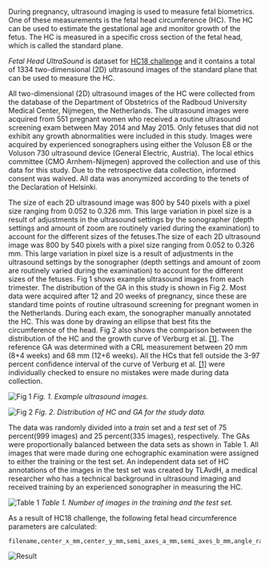 During pregnancy, ultrasound imaging is used to measure fetal biometrics. One of these measurements is the fetal head circumference (HC). The HC can be used to estimate the gestational age and monitor growth of the fetus. The HC is measured in a specific cross section of the fetal head, which is called the standard plane.

*Fetal Head UltraSound* is dataset for [HC18 challenge](https://hc18.grand-challenge.org/) and it contains a total of 1334 two-dimensional (2D) ultrasound images of the standard plane that can be used to measure the HC.

All two-dimensional (2D) ultrasound images of the HC were collected from the database of the Department of Obstetrics of the Radboud University Medical Center, Nijmegen, the Netherlands. The ultrasound images were acquired from 551 pregnant women who received a routine ultrasound screening exam between May 2014 and May 2015. Only fetuses that did not exhibit any growth abnormalities were included in this study. Images were acquired by experienced sonographers using either the Voluson E8 or the Voluson 730 ultrasound device (General Electric, Austria). The local ethics committee (CMO Arnhem-Nijmegen) approved the collection and use of this data for this study. Due to the retrospective data collection, informed consent was waived. All data was anonymized according to the tenets of the Declaration of Helsinki.

The size of each 2D ultrasound image was 800 by 540 pixels with a pixel size ranging from 0.052 to 0.326 mm. This large variation in pixel size is a result of adjustments in the ultrasound settings by the sonographer (depth settings and amount of zoom are routinely varied during the examination) to account for the different sizes of the fetuses.The size of each 2D ultrasound image was 800 by 540 pixels with a pixel size ranging from 0.052 to 0.326 mm. This large variation in pixel size is a result of adjustments in the ultrasound settings by the sonographer (depth settings and amount of zoom are routinely varied during the examination) to account for the different sizes of the fetuses. Fig 1 shows example ultrasound images from each trimester. The distribution of the GA in this study is shown in Fig 2. Most data were acquired after 12 and 20 weeks of pregnancy, since these are standard time points of routine ultrasound screening for pregnant women in the Netherlands. During each exam, the sonographer manually annotated the HC. This was done by drawing an ellipse that best fits the circumference of the head. Fig 2 also shows the comparison between the distribution of the HC and the growth curve of Verburg et al. [[1]](https://obgyn.onlinelibrary.wiley.com/doi/full/10.1002/uog.5225). The reference GA was determined with a CRL measurement between 20 mm (8+4 weeks) and 68 mm (12+6 weeks). All the HCs that fell outside the 3-97 percent confidence interval of the curve of Verburg et al. [[1]](https://obgyn.onlinelibrary.wiley.com/doi/full/10.1002/uog.5225) were individually checked to ensure no mistakes were made during data collection.

![Fig 1](https://i.ibb.co/Z2RtpHw/pone-0200412-g001.png)
<i>Fig. 1. Example ultrasound images.</i>

![Fig 2](https://i.ibb.co/0CVRsMk/pone-0200412-g002.png)
<i>Fig. 2. Distribution of HC and GA for the study data.</i>

The data was randomly divided into a *train* set and a *test* set of 75 percent(999 images) and 25 percent(335 images), respectively. The GAs were proportionally balanced between the data sets as shown in Table 1. All images that were made during one echographic examination were assigned to either the training or the test set. An independent data set of HC annotations of the images in the test set was created by TLAvdH, a medical researcher who has a technical background in ultrasound imaging and received training by an experienced sonographer in measuring the HC.

![Table 1](https://i.ibb.co/HgCYyTP/pone-0200412-t001.png)
<i>Table 1. Number of images in the training and the test set.</i>

As a result of HC18 challenge, the following fetal head circumference parameters are calculated:

``` apa
filename,center_x_mm,center_y_mm,semi_axes_a_mm,semi_axes_b_mm,angle_rad
```

![Result](https://i.ibb.co/5WXS0V3/Grand-Challange-Values-90xw-KFs.png)
